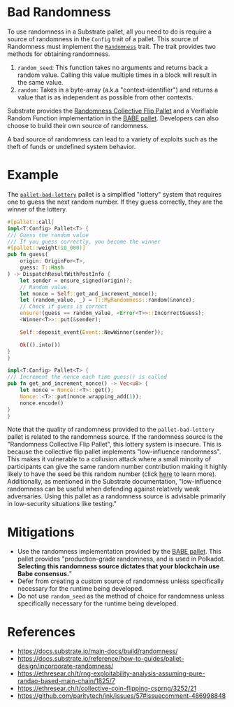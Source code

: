 # Bad Randomness

To use randomness in a Substrate pallet, all you need to do is require a source of randomness in the `Config` trait of a pallet. This source of Randomness must implement the [`Randomness`](https://paritytech.github.io/substrate/master/frame_support/traits/trait.Randomness.html) trait. The trait provides two methods for obtaining randomness.
1. `random_seed`: This function takes no arguments and returns back a random value. Calling this value multiple times in a block will result in the same value.
2. `random`: Takes in a byte-array (a.k.a "context-identifier") and returns a value that is as independent as possible from other contexts. 

Substrate provides the [Randomness Collective Flip Pallet](https://docs.rs/pallet-randomness-collective-flip/latest/pallet_randomness_collective_flip/) and a Verifiable Random Function implementation in the [BABE pallet](https://paritytech.github.io/substrate/master/pallet_babe/index.html). Developers can also choose to build their own source of randomness.

A bad source of randomness can lead to a variety of exploits such as the theft of funds or undefined system behavior. 

# Example
The [`pallet-bad-lottery`](./pallet-bad-lottery.rs) pallet is a simplified "lottery" system that requires one to guess the next random number. If they guess correctly, they are the winner of the lottery. 

```rust
#[pallet::call]
impl<T:Config> Pallet<T> {
/// Guess the random value
/// If you guess correctly, you become the winner
#[pallet::weight(10_000)]
pub fn guess(
    origin: OriginFor<T>,
    guess: T::Hash
) -> DispatchResultWithPostInfo {
    let sender = ensure_signed(origin)?;
    // Random value.
    let nonce = Self::get_and_increment_nonce();
    let (random_value, _) = T::MyRandomness::random(&nonce);
    // Check if guess is correct
    ensure!(guess == random_value, <Error<T>>::IncorrectGuess);
    <Winner<T>>::put(&sender);

    Self::deposit_event(Event::NewWinner(sender));

    Ok(().into())
}
}

impl<T:Config> Pallet<T> {
/// Increment the nonce each time guess() is called
pub fn get_and_increment_nonce() -> Vec<u8> {
    let nonce = Nonce::<T>::get();
    Nonce::<T>::put(nonce.wrapping_add(1));
    nonce.encode()
}
}
```

Note that the quality of randomness provided to the `pallet-bad-lottery` pallet is related to the randomness source. If the randomness source is the "Randomness Collective Flip Pallet", this lottery system is insecure. This is because the collective flip pallet implements "low-influence randomness". This makes it vulnerable to a collusion attack where a small minority of participants can give the same random number contribution making it highly likely to have the seed be this random number (click [here](https://ethresear.ch/t/rng-exploitability-analysis-assuming-pure-randao-based-main-chain/1825/7) to learn more). Additionally, as mentioned in the Substrate documentation, "low-influence randomness can be useful when defending against relatively weak adversaries. Using this pallet as a randomness source is advisable primarily in low-security situations like testing." 

# Mitigations
- Use the randomness implementation provided by the [BABE pallet](https://paritytech.github.io/substrate/master/pallet_babe/index.html). This pallet provides "production-grade randomness, and is used in Polkadot. **Selecting this randomness source dictates that your blockchain use Babe consensus.**"
- Defer from creating a custom source of randomness unless specifically necessary for the runtime being developed.
- Do not use `random_seed` as the method of choice for randomness unless specifically necessary for the runtime being developed.


# References
- https://docs.substrate.io/main-docs/build/randomness/
- https://docs.substrate.io/reference/how-to-guides/pallet-design/incorporate-randomness/
- https://ethresear.ch/t/rng-exploitability-analysis-assuming-pure-randao-based-main-chain/1825/7
- https://ethresear.ch/t/collective-coin-flipping-csprng/3252/21
- https://github.com/paritytech/ink/issues/57#issuecomment-486998848